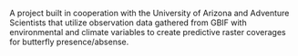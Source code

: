 A project built in cooperation with the University of Arizona and Adventure Scientists that utilize observation data gathered from GBIF with environmental and climate variables to create predictive raster coverages for butterfly presence/absense.
